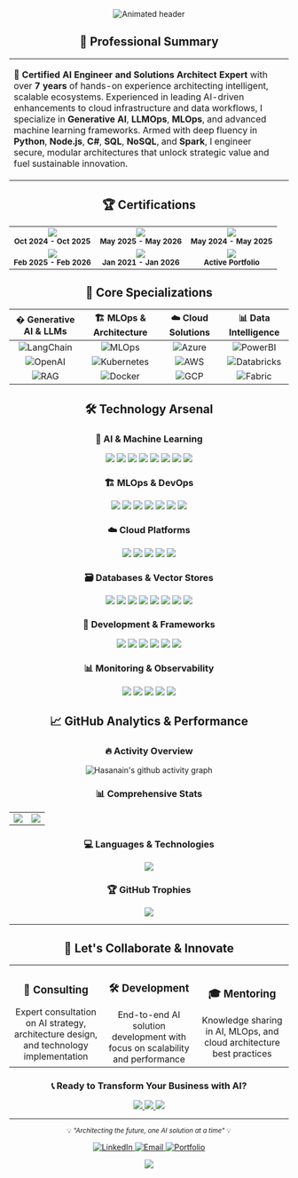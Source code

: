 <div align="center">
  
  <!-- Dynamic Header with Animated Text -->
  <img src="https://readme-typing-svg.herokuapp.com?font=Orbitron&amp;weight=900&amp;size=40&amp;duration=3000&amp;pause=1000&amp;color=00D9FF&amp;center=true&amp;vCenter=true&amp;width=800&amp;height=100&amp;lines=HASANAIN+MEHMOOD;Solutions+Architect+Expert;Certified+AI+Engineer;MLOps+%26+LLMOps+Specialist;" alt="Animated header" />

</div>

<div align="center">
  <h2>🎯 <b>Professional Summary</b></h2>
</div>

<table>
<tr>
<td width="100%">

**🚀 Certified AI Engineer and Solutions Architect Expert** with over **7 years** of hands-on experience architecting intelligent, scalable ecosystems. Experienced in leading AI-driven enhancements to cloud infrastructure and data workflows, I specialize in **Generative AI**, **LLMOps**, **MLOps**, and advanced machine learning frameworks. Armed with deep fluency in **Python**, **Node.js**, **C#**, **SQL**, **NoSQL**, and **Spark**, I engineer secure, modular architectures that unlock strategic value and fuel sustainable innovation.

</td>
</tr>
</table>

<div align="center">
  <h2>🏆 <b>Certifications</b></h2>
</div>

<div align="center">
<table>
<tr>
<td align="center">
<img src="https://img.shields.io/badge/AI_Engineer-AI--102-0078D4?style=for-the-badge&logo=microsoft&logoColor=white&labelColor=2F3349"/>
<br><sub><b>Oct 2024 - Oct 2025</b></sub>
</td>
<td align="center">
<img src="https://img.shields.io/badge/Solutions_Architect-AZ--305-0078D4?style=for-the-badge&logo=microsoft&logoColor=white&labelColor=2F3349"/>
<br><sub><b>May 2025 - May 2026</b></sub>
</td>
<td align="center">
<img src="https://img.shields.io/badge/Data_Engineer-DP--203-0078D4?style=for-the-badge&logo=microsoft&logoColor=white&labelColor=2F3349"/>
<br><sub><b>May 2024 - May 2025</b></sub>
</td>
</tr>
<tr>
<td align="center">
<img src="https://img.shields.io/badge/Azure_Admin-AZ--104-0078D4?style=for-the-badge&logo=microsoft&logoColor=white&labelColor=2F3349"/>
<br><sub><b>Feb 2025 - Feb 2026</b></sub>
</td>
<td align="center">
<img src="https://img.shields.io/badge/Power_BI-PL--300-0078D4?style=for-the-badge&logo=microsoft&logoColor=white&labelColor=2F3349"/>
<br><sub><b>Jan 2021 - Jan 2026</b></sub>
</td>
<td align="center">
<img src="https://img.shields.io/badge/Expert_Level-5_Certs-FFD700?style=for-the-badge&logo=microsoft&logoColor=black&labelColor=2F3349"/>
<br><sub><b>Active Portfolio</b></sub>
</td>
</tr>
</table>
</div>

<div align="center">
  <h2>🚀 <b>Core Specializations</b></h2>
</div>

<div align="center">

| � **Generative AI & LLMs** | 🏗️ **MLOps & Architecture** | ☁️ **Cloud Solutions** | 📊 **Data Intelligence** |
|:---:|:---:|:---:|:---:|
| ![LangChain](https://img.shields.io/badge/LangChain-Expert-1C3C3C?style=flat&logo=langchain) | ![MLOps](https://img.shields.io/badge/MLOps-Level_3-FF6B6B?style=flat&logo=mlflow) | ![Azure](https://img.shields.io/badge/Azure-Expert-0078D4?style=flat&logo=microsoftazure) | ![PowerBI](https://img.shields.io/badge/Power_BI-Expert-F2C811?style=flat&logo=powerbi) |
| ![OpenAI](https://img.shields.io/badge/OpenAI-GPT--4-00A67E?style=flat&logo=openai) | ![Kubernetes](https://img.shields.io/badge/Kubernetes-Expert-326CE5?style=flat&logo=kubernetes) | ![AWS](https://img.shields.io/badge/AWS-Certified-FF9900?style=flat&logo=amazon) | ![Databricks](https://img.shields.io/badge/Databricks-Expert-FF3621?style=flat&logo=databricks) |
| ![RAG](https://img.shields.io/badge/Agentic_RAG-Specialist-9B59B6?style=flat) | ![Docker](https://img.shields.io/badge/Docker-Expert-2496ED?style=flat&logo=docker) | ![GCP](https://img.shields.io/badge/GCP-Knowledge-4285F4?style=flat&logo=googlecloud) | ![Fabric](https://img.shields.io/badge/MS_Fabric-Expert-0078D4?style=flat&logo=microsoft) |

</div>

<div align="center">
  <h2>🛠️ <b>Technology Arsenal</b></h2>
</div>

<div align="center">

<div align="center">
  <h3>🧠 <b>AI & Machine Learning</b></h3>
</div>
<p>
<img src="https://img.shields.io/badge/Python-3776AB?style=for-the-badge&logo=python&logoColor=white"/>
<img src="https://img.shields.io/badge/PyTorch-EE4C2C?style=for-the-badge&logo=pytorch&logoColor=white"/>
<img src="https://img.shields.io/badge/TensorFlow-FF6F00?style=for-the-badge&logo=tensorflow&logoColor=white"/>
<img src="https://img.shields.io/badge/LangChain-1C3C3C?style=for-the-badge&logo=langchain&logoColor=white"/>
<img src="https://img.shields.io/badge/LangGraph-9B59B6?style=for-the-badge&logoColor=white"/>
<img src="https://img.shields.io/badge/CrewAI-FF6B6B?style=for-the-badge&logoColor=white"/>
<img src="https://img.shields.io/badge/OpenAI-00A67E?style=for-the-badge&logo=openai&logoColor=white"/>
<img src="https://img.shields.io/badge/scikit--learn-F7931E?style=for-the-badge&logo=scikit-learn&logoColor=white"/>
</p>

<div align="center">
  <h3>🏗️ <b>MLOps & DevOps</b></h3>
</div>
<p>
<img src="https://img.shields.io/badge/Kubernetes-326CE5?style=for-the-badge&logo=kubernetes&logoColor=white"/>
<img src="https://img.shields.io/badge/Docker-2496ED?style=for-the-badge&logo=docker&logoColor=white"/>
<img src="https://img.shields.io/badge/Terraform-7B42BC?style=for-the-badge&logo=terraform&logoColor=white"/>
<img src="https://img.shields.io/badge/MLflow-0194E2?style=for-the-badge&logo=mlflow&logoColor=white"/>
<img src="https://img.shields.io/badge/DVC-13ADC7?style=for-the-badge&logo=dvc&logoColor=white"/>
<img src="https://img.shields.io/badge/Azure_DevOps-0078D7?style=for-the-badge&logo=azure-devops&logoColor=white"/>
<img src="https://img.shields.io/badge/GitHub_Actions-2088FF?style=for-the-badge&logo=github-actions&logoColor=white"/>
</p>

<div align="center">
  <h3>☁️ <b>Cloud Platforms</b></h3>
</div>
<p>
<img src="https://img.shields.io/badge/Microsoft_Azure-0078D4?style=for-the-badge&logo=microsoft-azure&logoColor=white"/>
<img src="https://img.shields.io/badge/AWS-FF9900?style=for-the-badge&logo=amazon-aws&logoColor=white"/>
<img src="https://img.shields.io/badge/Google_Cloud-4285F4?style=for-the-badge&logo=google-cloud&logoColor=white"/>
<img src="https://img.shields.io/badge/Azure_OpenAI-0078D4?style=for-the-badge&logo=microsoft&logoColor=white"/>
<img src="https://img.shields.io/badge/Databricks-FF3621?style=for-the-badge&logo=databricks&logoColor=white"/>
</p>

<div align="center">
  <h3>🗃️ <b>Databases & Vector Stores</b></h3>
</div>
<p>
<img src="https://img.shields.io/badge/Neo4j-008CC1?style=for-the-badge&logo=neo4j&logoColor=white"/>
<img src="https://img.shields.io/badge/MongoDB-47A248?style=for-the-badge&logo=mongodb&logoColor=white"/>
<img src="https://img.shields.io/badge/PostgreSQL-316192?style=for-the-badge&logo=postgresql&logoColor=white"/>
<img src="https://img.shields.io/badge/Cosmos_DB-0078D4?style=for-the-badge&logo=microsoft-azure&logoColor=white"/>
<img src="https://img.shields.io/badge/Milvus-00D4FF?style=for-the-badge&logoColor=white"/>
<img src="https://img.shields.io/badge/Weaviate-25B2A5?style=for-the-badge&logoColor=white"/>
<img src="https://img.shields.io/badge/ChromaDB-FF6B6B?style=for-the-badge&logoColor=white"/>
<img src="https://img.shields.io/badge/FAISS-0467DF?style=for-the-badge&logoColor=white"/>
</p>

<div align="center">
  <h3>🔧 <b>Development & Frameworks</b></h3>
</div>
<p>
<img src="https://img.shields.io/badge/FastAPI-009688?style=for-the-badge&logo=fastapi&logoColor=white"/>
<img src="https://img.shields.io/badge/Streamlit-FF4B4B?style=for-the-badge&logo=streamlit&logoColor=white"/>
<img src="https://img.shields.io/badge/Flask-000000?style=for-the-badge&logo=flask&logoColor=white"/>
<img src="https://img.shields.io/badge/Node.js-339933?style=for-the-badge&logo=nodedotjs&logoColor=white"/>
<img src="https://img.shields.io/badge/C%23-239120?style=for-the-badge&logo=c-sharp&logoColor=white"/>
<img src="https://img.shields.io/badge/PySpark-E25A1C?style=for-the-badge&logo=apache-spark&logoColor=white"/>
</p>

<div align="center">
  <h3>📊 <b>Monitoring & Observability</b></h3>
</div>
<p>
<img src="https://img.shields.io/badge/LangFuse-1C3C3C?style=for-the-badge&logoColor=white"/>
<img src="https://img.shields.io/badge/Phoenix_Arize-FF6B6B?style=for-the-badge&logoColor=white"/>
<img src="https://img.shields.io/badge/LangSmith-9B59B6?style=for-the-badge&logoColor=white"/>
<img src="https://img.shields.io/badge/Grafana-F46800?style=for-the-badge&logo=grafana&logoColor=white"/>
<img src="https://img.shields.io/badge/Prometheus-E6522C?style=for-the-badge&logo=prometheus&logoColor=white"/>
</p>

</div>




<div align="center">
  <h2>📈 <b>GitHub Analytics & Performance</b></h2>
</div>

<div align="center">

<div align="center">
  <h3>🔥 <b>Activity Overview</b></h3>
</div>
<img alt="Hasanain's github activity graph" src="https://github-readme-activity-graph.vercel.app/graph?username=hassi34&amp;bg_color=1a1b27&amp;color=00d9ff&amp;line=00d9ff&amp;point=ff6b6b&amp;area=true&amp;hide_border=true">

<div align="center">
  <h3>📊 <b>Comprehensive Stats</b></h3>
</div>
<table>
<tr>
<td width="50%">
<img src="https://github-readme-stats.vercel.app/api?username=hassi34&show_icons=true&theme=tokyonight&hide_border=true&bg_color=1a1b27&title_color=00d9ff&icon_color=ff6b6b&text_color=ffffff"/>
</td>
<td width="50%">
<img src="https://github-readme-streak-stats.herokuapp.com/?user=hassi34&theme=tokyonight&hide_border=true&background=1a1b27&stroke=00d9ff&ring=ff6b6b&fire=ff6b6b&currStreakLabel=00d9ff"/>
</td>
</tr>
</table>

<div align="center">
  <h3>💻 <b>Languages & Technologies</b></h3>
</div>
<img src="https://github-readme-stats.vercel.app/api/top-langs/?username=hassi34&layout=compact&theme=tokyonight&hide_border=true&bg_color=1a1b27&title_color=00d9ff&text_color=ffffff"/>

<div align="center">
  <h3>🏆 <b>GitHub Trophies</b></h3>
</div>
<img src="https://github-profile-trophy.vercel.app/?username=hassi34&theme=tokyonight&no-frame=true&no-bg=true&margin-w=4&row=1"/>

</div>

---

<div align="center">

<div align="center">
  <h2>🤝 <b>Let's Collaborate & Innovate</b></h2>
</div>

<table>
<tr>
<td width="33%" align="center">

<div align="center">
  <h3>🚀 <b>Consulting</b></h3>
</div>
Expert consultation on AI strategy, architecture design, and technology implementation

</td>
<td width="33%" align="center">

<div align="center">
  <h3>🛠️ <b>Development</b></h3>
</div>
End-to-end AI solution development with focus on scalability and performance

</td>
<td width="33%" align="center">

<div align="center">
  <h3>🎓 <b>Mentoring</b></h3>
</div>
Knowledge sharing in AI, MLOps, and cloud architecture best practices

</td>
</tr>
</table>

<div align="center">
  <h3>📞 <b>Ready to Transform Your Business with AI?</b></h3>
</div>

<p>
<a href="https://calendly.com/hasanain-mehmood" target="_blank">
<img src="https://img.shields.io/badge/📅_Schedule_Meeting-Book_Now-success?style=for-the-badge&logo=calendly&logoColor=white&labelColor=2F3349&color=4CAF50"/>
</a>
<a href="mailto:hasanain@aicaliber.com">
<img src="https://img.shields.io/badge/💼_Business_Inquiry-Send_Email-critical?style=for-the-badge&logo=gmail&logoColor=white&labelColor=2F3349&color=D14836"/>
</a>
<a href="https://hasanain.aicaliber.com">
<img src="https://img.shields.io/badge/🌐_Full_Portfolio-Explore_Now-informational?style=for-the-badge&logo=firefox&logoColor=white&labelColor=2F3349&color=FF6B6B"/>
</a>
</p>

---

<sub>💡 <i>"Architecting the future, one AI solution at a time"</i> 💡</sub>

  
  <!-- Professional Contact Badges -->
  <p>
    <a href="https://www.linkedin.com/in/hasanain-mehmood/">
      <img src="https://img.shields.io/badge/LinkedIn-Connect-0077B5?style=for-the-badge&logo=linkedin&logoColor=white" alt="LinkedIn"/>
    </a>
    <a href="mailto:hasanain@aicaliber.com">
      <img src="https://img.shields.io/badge/Email-Contact-D14836?style=for-the-badge&logo=gmail&logoColor=white" alt="Email"/>
    </a>
    <a href="https://hasanain.aicaliber.com">
      <img src="https://img.shields.io/badge/Portfolio-Visit-FF6B6B?style=for-the-badge&logo=firefox&logoColor=white" alt="Portfolio"/>
    </a>
  </p>

  <!-- Location and Availability -->
<p>
    <img src="https://img.shields.io/badge/📍_California,_USA-Innovating-success?style=flat-square&labelColor=2F3349&color=00D9FF"/>
  </p>

</div>


